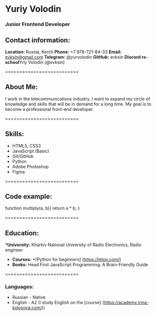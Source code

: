 # Yuriy Volodin

### Junior Frontend Developer

## Contact information:

**Location:** Russia, Kerch
**Phone:** +7 978-721-84-33
**Email:** evksin@gmail.com
**Telegram:** @yurvolodin
**GitHub:** evksin
**Discord rs-school**Yriy Volodin (@evksin)

==========================

## About Me:

I work in the telecommunications industry. I want to expand my circle of knowledge and skills that will be in demand for a long time. My goal is to become a professional front-end developer.

==========================

## Skills:

* HTML5, CSS3
* JavaScript (Basic)
* Git/GitHub
* Python
* Adobe Photoshop
* Figma

==========================

## Code example:

function multiply(a, b){
  return a * b;
}

==========================

## Education:

***University:** Kharkiv National University of Radio Electronics, Radio engineer
* **Courses:**
    *[Python for beginners] (https://letpy.com/)
* **Books:** Head First JavaScript Programming: A Brain-Friendly Guide

==========================

### Languages:

* Russian - Native
* English - A2 (I study English on the [course] (https://academy.irina-kolosova.com/))
